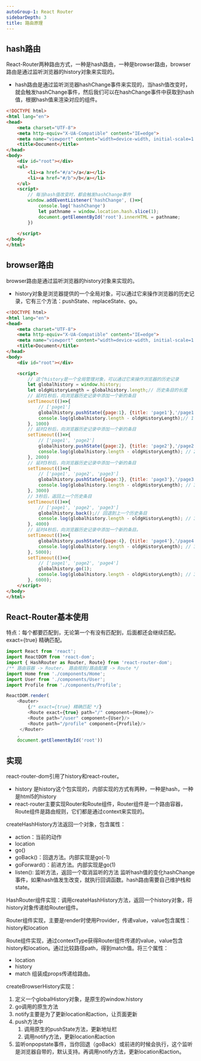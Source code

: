 ```yaml
---
autoGroup-1: React Router
sidebarDepth: 3
title: 路由原理
---
```


## hash路由

React-Router两种路由方式，一种是hash路由，一种是browser路由，browser路由是通过监听浏览器的history对象来实现的。

- hash路由是通过监听浏览器hashChange事件来实现的，当hash值改变时，就会触发hashChange事件，然后我们可以在hashChange事件中获取到hash值，根据hash值来渲染对应的组件。

```html
<!DOCTYPE html>
<html lang="en">
<head>
    <meta charset="UTF-8">
    <meta http-equiv="X-UA-Compatible" content="IE=edge">
    <meta name="viewport" content="width=device-width, initial-scale=1.0">
    <title>Document</title>
</head>
<body>
    <div id="root"></div>
    <ul>
        <li><a href="#/a">/a</a></li>
        <li><a href="#/b">/b</a></li>
    </ul>
    <script>
        // 每当hash值改变时，都会触发hashChange事件
        window.addEventListener('hashChange', ()=>{
            console.log('hashChange')
            let pathname = window.location.hash.slice(1);
            document.getElementById('root').innerHTML = pathname;
        })
     
    </script>
</body>
</html>
```

## browser路由

browser路由是通过监听浏览器的history对象来实现的。

- history对象是浏览器提供的一个全局对象，可以通过它来操作浏览器的历史记录，它有三个方法：pushState、replaceState、go。

```html
<!DOCTYPE html>
<html lang="en">
<head>
    <meta charset="UTF-8">
    <meta http-equiv="X-UA-Compatible" content="IE=edge">
    <meta name="viewport" content="width=device-width, initial-scale=1.0">
    <title>Document</title>
</head>
<body>
    <div id="root"></div>

    <script>
        // 这个history是一个全局管理对象，可以通过它来操作浏览器的历史记录
        let globalhistory = window.history;
        let oldgHistoryLength = globalhistory.length;// 历史条目的长度
        // 延时1秒后，向浏览器历史记录中添加一个新的条目
        setTimeout(()=>{ 
            // ['page1']
            globalhistory.pushState({page:1}, {title: 'page1'},'/page1');
            console.log(globalhistory.length - oldgHistoryLength);// 1
        }, 1000)
        // 延时2秒后，向浏览器历史记录中添加一个新的条目
        setTimeout(()=>{
            // ['page1', 'page2']
            globalhistory.pushState({page:2}, {title: 'page2'},'/page2');
            console.log(globalhistory.length - oldgHistoryLength); // 2
        }, 2000)
        // 延时3秒后，向浏览器历史记录中添加一个新的条目
        setTimeout(()=>{
            // ['page1', 'page2', 'page3']
            globalhistory.pushState({page:3}, {title: 'page3'},'/page3');
            console.log(globalhistory.length - oldgHistoryLength); // 3
        }, 3000)
        // 3秒后，返回上一个历史条目
        setTimeout(()=>{
            // ['page1', 'page2', 'page3']
            globalhistory.back();// 回退到上一个历史条目
            console.log(globalhistory.length - oldgHistoryLength); // 3
        }, 4000)
        // 延时4秒后，向浏览器历史记录中添加一个新的条目。
        setTimeout(()=>{
            globalhistory.pushState({page:4}, {title: 'page4'},'/page4');
            console.log(globalhistory.length - oldgHistoryLength); // 3
        }, 5000);
        setTimeout(()=>{
            // ['page1', 'page2', 'page4']
            globalhistory.go(1);
            console.log(globalhistory.length - oldgHistoryLength); // 3
        }, 6000);
    </script>
</body>
</html>
```

## React-Router基本使用

特点：每个都要匹配到，无论第一个有没有匹配到，后面都还会继续匹配。exact={true} 精确匹配。

```javascript
import React from 'react';
import ReactDOM from 'react-dom';
import { HashRouter as Router, Route} from 'react-router-dom';
/** 路由容器 -> Router， 路由规则/路由配置 -> Route */
import Home from './components/Home';
import User from './components/User';
import Profile from './components/Profile';

ReactDOM.render(
    <Router>
        {/* exact={true} 精确匹配 */}
        <Route exact={true} path="/" component={Home}/>
        <Route path="/user" component={User}/>
        <Route path="/profile" component={Profile}/>
     </Router>
    , 
    document.getElementById('root'))
```

## 实现

react-router-dom引用了history和react-router。

- history 是history这个包实现的，内部实现的方式有两种，一种是hash，一种是html5的history
- react-router主要实现Router和Route组件，Router组件是一个路由容器，Route组件是路由规则，它们都是通过context来实现的。

createHashHistory方法返回一个对象，包含属性：
- action：当前的动作
- location
- go()
- goBack()：回退方法。内部实现是go(-1)
- goForward()：前进方法。内部实现是go(1)
- listen(): 监听方法，返回一个取消监听的方法
监听hash值的变化hashChange事件，如果hash值发生改变，就执行回调函数。hash路由需要自己维护栈和state。

HashRouter组件实现：调用createHashHistory方法，返回一个history对象，将history对象传递给Router组件。

Router组件实现，主要是render时使用Provider，传递value，value包含属性：history和location

Route组件实现，通过contextType获得Router组件传递的value，value包含history和location。通过比较路径path，得到match值。将三个属性：
- location
- history
- match
组装成props传递给路由。

createBrowserHistory实现：
1. 定义一个globalHistory对象，是原生的window.history
2. go调用的原生方法
3. notify主要是为了更新location和action，让页面更新
4. push方法中  
   1. 调用原生的pushState方法，更新地址栏 
   2. 调用notify方法，更新location和action
5. 监听onpopstate事件，当你回退（goBack）或前进的时候会执行，这个监听是浏览器自带的，默认支持。再调用notify方法，更新location和action。



